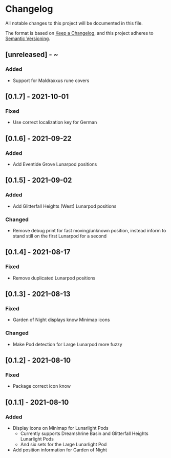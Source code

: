 # Changelog
All notable changes to this project will be documented in this file.

The format is based on [Keep a Changelog](https://keepachangelog.com/en/1.0.0/),
and this project adheres to [Semantic Versioning](https://semver.org/spec/v2.0.0.html).

## [unreleased] - ~
### Added
 - Support for Maldraxxus rune covers

## [0.1.7] - 2021-10-01
### Fixed
 - Use correct localization key for German

## [0.1.6] - 2021-09-22
### Added
 - Add Eventide Grove Lunarpod positions

## [0.1.5] - 2021-09-02
### Added
 - Add Glitterfall Heights (West) Lunarpod positions
### Changed
 - Remove debug print for fast moving/unknown position, instead inform to stand still on the first Lunarpod for a second

## [0.1.4] - 2021-08-17
### Fixed
 - Remove duplicated Lunarpod positions

## [0.1.3] - 2021-08-13
### Fixed
 - Garden of Night displays know Minimap icons
### Changed
 - Make Pod detection for Large Lunarpod more fuzzy

## [0.1.2] - 2021-08-10
### Fixed
 - Package correct icon know

## [0.1.1] - 2021-08-10
### Added
 - Display icons on Minimap for Lunarlight Pods
   + Currently supports Dreamshrine Basin and Glitterfall Heights Lunarlight Pods
   + And six sets for the Large Lunarlight Pod
 - Add position information for Garden of Night
